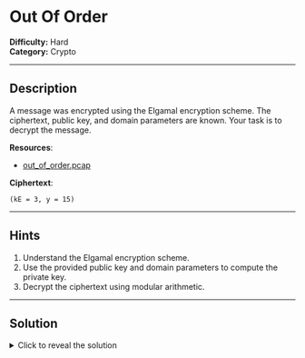 # **Out Of Order**  
**Difficulty:** Hard  
**Category:** Crypto  

---

## **Description**  
A message was encrypted using the Elgamal encryption scheme. The ciphertext, public key, and domain parameters are known. Your task is to decrypt the message.  

**Resources**:  
- [out_of_order.pcap](https://mega.nz/file/yBBSADBQ#X74Frkvx2pniXBqAb1xpOI3vm7iiB-b0kdIdXChvaGY)  

**Ciphertext**:  
```
(kE = 3, y = 15)
```

---

## **Hints**  
1. Understand the Elgamal encryption scheme.  
2. Use the provided public key and domain parameters to compute the private key.  
3. Decrypt the ciphertext using modular arithmetic.

---

## **Solution**  
<details>
<summary>Click to reveal the solution</summary>

### **Step-by-Step Walkthrough**  
1. **Understand Elgamal Encryption**:  
   - Public Key:  
     ```
     p = 467  
     alpha = 2  
     beta = 7
     ```
   - Encryption formula:  
     ```
     kE = alpha^i mod p  
     kM = beta^i mod p  
     y = x * kM mod p
     ```
   - Where `i` is the ephemeral key, `kM` is the masking key, and `x` is the plaintext.

2. **Recover the Masking Key `kM`**:  
   - Compute `kM` using the private key `d`:  
     ```
     kM = beta^i mod p = 7^i mod 467
     ```
   - Since `beta = alpha^d mod p`, we have `d = 103`.

3. **Decrypt the Ciphertext**:  
   - Compute the plaintext `x` using the masking key:  
     ```
     x = y * kM^-1 mod p
     ```
   - The result is:  
     ```
     x = 26
     ```

4. **Reveal the Flag**:  
   - The flag is:  
     ```
     AzCTF{Elgamal_decrypted}
     ```

</details>